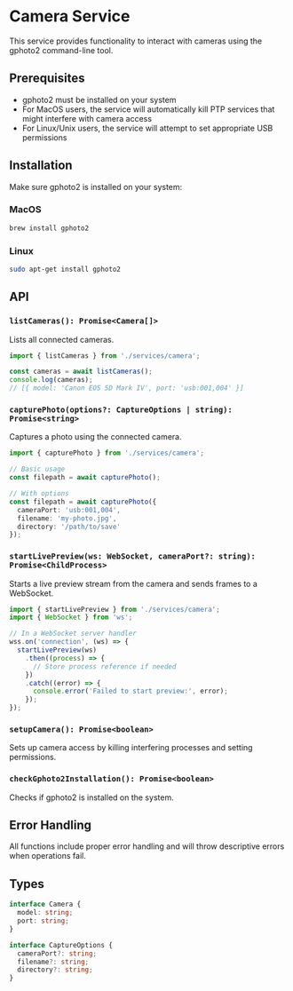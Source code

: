 # Camera Service

This service provides functionality to interact with cameras using the gphoto2 command-line tool.

## Prerequisites

- gphoto2 must be installed on your system
- For MacOS users, the service will automatically kill PTP services that might interfere with camera access
- For Linux/Unix users, the service will attempt to set appropriate USB permissions

## Installation

Make sure gphoto2 is installed on your system:

### MacOS
```bash
brew install gphoto2
```

### Linux
```bash
sudo apt-get install gphoto2
```

## API

### `listCameras(): Promise<Camera[]>`

Lists all connected cameras.

```typescript
import { listCameras } from './services/camera';

const cameras = await listCameras();
console.log(cameras);
// [{ model: 'Canon EOS 5D Mark IV', port: 'usb:001,004' }]
```

### `capturePhoto(options?: CaptureOptions | string): Promise<string>`

Captures a photo using the connected camera.

```typescript
import { capturePhoto } from './services/camera';

// Basic usage
const filepath = await capturePhoto();

// With options
const filepath = await capturePhoto({
  cameraPort: 'usb:001,004',
  filename: 'my-photo.jpg',
  directory: '/path/to/save'
});
```

### `startLivePreview(ws: WebSocket, cameraPort?: string): Promise<ChildProcess>`

Starts a live preview stream from the camera and sends frames to a WebSocket.

```typescript
import { startLivePreview } from './services/camera';
import { WebSocket } from 'ws';

// In a WebSocket server handler
wss.on('connection', (ws) => {
  startLivePreview(ws)
    .then((process) => {
      // Store process reference if needed
    })
    .catch((error) => {
      console.error('Failed to start preview:', error);
    });
});
```

### `setupCamera(): Promise<boolean>`

Sets up camera access by killing interfering processes and setting permissions.

### `checkGphoto2Installation(): Promise<boolean>`

Checks if gphoto2 is installed on the system.

## Error Handling

All functions include proper error handling and will throw descriptive errors when operations fail.

## Types

```typescript
interface Camera {
  model: string;
  port: string;
}

interface CaptureOptions {
  cameraPort?: string;
  filename?: string;
  directory?: string;
}
``` 